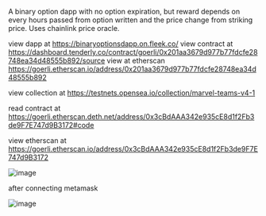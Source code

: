A binary option dapp with no option expiration, but reward depends on every hours passed from option written and the price change from striking price. Uses chainlink price oracle.

view dapp at https://binaryoptionsdapp.on.fleek.co/
view contract at https://dashboard.tenderly.co/contract/goerli/0x201aa3679d977b77fdcfe28748ea34d48555b892/source
view at etherscan https://goerli.etherscan.io/address/0x201aa3679d977b77fdcfe28748ea34d48555b892

view collection at https://testnets.opensea.io/collection/marvel-teams-v4-1

read contract at https://goerli.etherscan.deth.net/address/0x3cBdAAA342e935cE8d1f2Fb3de9F7E747d9B3172#code

view etherscan at https://goerli.etherscan.io/address/0x3cBdAAA342e935cE8d1f2Fb3de9F7E747d9B3172


![image](https://user-images.githubusercontent.com/92864243/194801215-7a32f783-6291-4655-89f4-fbb4d3ecc14e.png)


after connecting metamask

![image](https://user-images.githubusercontent.com/92864243/194801295-2682bb08-1131-434e-b471-327915eac528.png)
